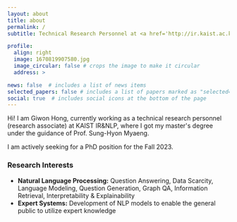 ```yaml
---
layout: about
title: about
permalink: /
subtitle: Technical Research Personnel at <a href='http://ir.kaist.ac.kr/about/'>KAIST IR&NLP</a>.

profile:
  align: right
  image: 1670819907580.jpg
  image_circular: false # crops the image to make it circular
  address: >

news: false  # includes a list of news items
selected_papers: false # includes a list of papers marked as "selected={true}"
social: true  # includes social icons at the bottom of the page
---
```


Hi! I am Giwon Hong, currently working as a technical research personnel (research associate) at KAIST IR&NLP, where I got my master's degree under the guidance of Prof. Sung-Hyon Myaeng.

I am actively seeking for a PhD position for the Fall 2023.

### Research Interests

- **Natural Language Processing:** Question Answering, Data Scarcity, Language Modeling, Question Generation, Graph QA, Information Retrieval, Interpretability & Explainability
- **Expert Systems:** Development of NLP models to enable the general public to utilize expert knowledge
